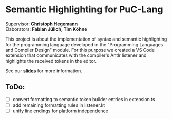 Semantic Highlighting for PuC-Lang
===

Supervisor: __[Christoph Hegemann](https://github.com/kritzcreek)__\
Elaborators: __Fabian Jülich, Tim Köhne__

This project is about the implementation of syntax and semantic highlighting for the programming language developed in the "Programming Languages ​​and Compiler Design" module.
For this purpose we created a VS Code extension that communicates with the compiler's Antlr listener and highlights the received tokens in the editor.

See our __[slides](./PuC%20Highlighting%20(VS-Code%20extension).pptx)__ for more information.

## ToDo:
- [ ] convert formatting to semantic token builder entries in extension.ts
- [ ] add remaining formatting rules in listener.kt
- [ ] unify line endings for platform independence
